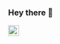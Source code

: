 ### Hey there 👋

[<img align="left" alt="nayanpradhan@linkedin | LinkedIn" width="22px" src="https://cdn.jsdelivr.net/npm/simple-icons@v3/icons/linkedin.svg" />][linkedin]
<br />

[linkedin]: https://linkedin.com/in/nayanpradhan

<!---
Here are some ideas to get you started:

- 🔭 I’m currently working on ...
- 🌱 I’m currently learning ...
- 👯 I’m looking to collaborate on ...
- 🤔 I’m looking for help with ...
- 💬 Ask me about ...
- 📫 How to reach me: ...
- 😄 Pronouns: ...
- ⚡ Fun fact: ...
-->
